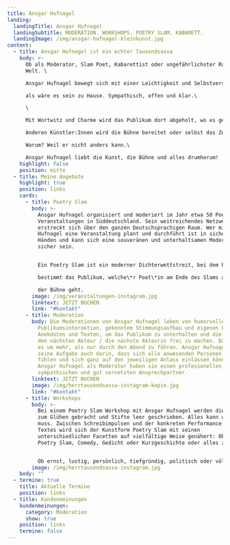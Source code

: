 ```yaml
---
title: Ansgar Hufnagel
landing:
  landingTitle: Ansgar Hufnagel
  landingSubtitle: MODERATION. WORKSHOPS. POETRY SLAM. KABARETT.
  landingImage: /img/ansgar-hufnagel-kleinkunst.jpg
content:
  - title: Ansgar Hufnagel ist ein echter Tausendsassa
    body: >-
      Ob als Moderator, Slam Poet, Kabarettist oder ungefährlichster Rapper der
      Welt. \

      Ansgar Hufnagel bewegt sich mit einer Leichtigkeit und Selbstverständlichkeit auf den unterschiedlichsten Bühnen, \

      als wäre es sein zu Hause. Sympathisch, offen und klar.\

      \

      Mit Wortwitz und Charme wird das Publikum dort abgeholt, wo es gerade ist. \

      Anderen Künstler:Innen wird die Bühne bereitet oder selbst das Zepter geschwungen.\

      Warum? Weil er nicht anders kann.\

      Ansgar Hufnagel liebt die Kunst, die Bühne und alles drumherum!
    highlight: false
    position: mitte
  - title: Meine Angebote
    highlight: true
    position: links
    cards:
      - title: Poetry Slam
        body: >-
          Ansgar Hufnagel organisiert und moderiert im Jahr etwa 50 Poetry Slam
          Veranstaltungen in Süddeutschland. Sein weitreichendes Netzwerk
          erstreckt sich über den ganzen Deutschsprachigen Raum. Wer mit Ansgar
          Hufnagel eine Veranstaltung plant und durchführt ist in sicheren
          Händen und kann sich eine souveränen und unterhaltsamen Moderation
          sicher sein.


          Ein Poetry Slam ist ein moderner Dichterwettstreit, bei dem Poet*innen mit selbstgeschriebenen Texten und festem Zeitlimit gegeneinander antreten. Dabei\

          bestimmt das Publikum, welche\*r Poet\*in am Ende des Slams als Sieger*in von\

          der Bühne geht.
        image: /img/veranstaltungen-instagram.jpg
        linktext: JETZT BUCHEN
        link: "#kontakt"
      - title: Moderation
        body: Die Moderationen von Ansgar Hufnagel leben von humorvoller
          Publikumsinteraktion, gekonntem Stimmungsaufbau und eigenen kleinen
          Anekdoten und Texten, um das Publikum zu unterhalten und die Bühne für
          den nächsten Akteur / die nächste Akteurin frei zu machen. Dabei geht
          es um mehr, als nur durch den Abend zu führen. Ansgar Hufnagel sieht
          seine Aufgabe auch darin, dass sich alle anwesenden Personen wohl
          fühlen und sich ganz auf den jeweiligen Anlass einlassen können. Mit
          Ansgar Hufnagel als Moderator haben sie einen profesionellen,
          sympathischen und gut vernetzten Ansprechpartner.
        linktext: JETZT BUCHEN
        image: /img/herrtausendsassa-instagram-kopie.jpg
        link: "#kontakt"
      - title: Workshops
        body: >-
          Bei einem Poetry Slam Workshop mit Ansgar Hufnagel werden die Synapsen
          zum Glühen gebracht und Stifte leer geschrieben. Alles kann und nichts
          muss. Zwischen Schreibimpulsen und der konkreten Performance eines
          Textes wird sich der Kunstform Poetry Slam mit seinen
          unterschiedlichen Facetten auf vielfältige Weise genähert: Ob Rap,
          Poetry Slam, Comedy, Gedicht oder Kurzgeschichte oder alles zusammen?


          Ob ernst, lustig, persönlich, tiefgründig, politisch oder völlig absurd - beim Poetry Slam Workshop mit Ansgar Hufnagel geht es darum, den eigenen Text Leben einzuhauchen.
        image: /img/herrtausendsassa-instagram.jpg
    body: ""
  - termine: true
    title: Aktuelle Termine
    position: links
  - title: Kundenmeinungen
    kundenmeinungen:
      category: Moderation
      show: true
    position: links
    termine: false
---
```

